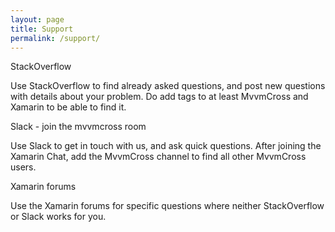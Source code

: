 ```yaml
---
layout: page
title: Support
permalink: /support/
---
```

StackOverflow

Use StackOverflow to find already asked questions, and post new questions with details about your problem. Do add tags to at least MvvmCross and Xamarin to be able to find it.

Slack - join the mvvmcross room

Use Slack to get in touch with us, and ask quick questions. After joining the Xamarin Chat, add the MvvmCross channel to find all other MvvmCross users.

Xamarin forums

Use the Xamarin forums for specific questions where neither StackOverflow or Slack works for you.
